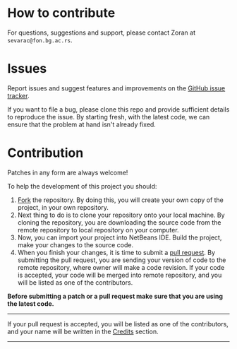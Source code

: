 
# How to contribute

For questions, suggestions and support, please contact Zoran at ```sevarac@fon.bg.ac.rs```.

# Issues

Report issues and suggest features and improvements on the [GitHub issue tracker](https://github.com/ossdcfos/easyuml/issues).

If you want to file a bug, please clone this repo and provide sufficient details to reproduce the issue. By starting fresh, with the latest code, we can ensure that the problem at hand isn't already fixed.

# Contribution

Patches in any form are always welcome!

To help the development of this project you should:

1. [Fork](https://help.github.com/articles/fork-a-repo/) the repository. By doing this, you will create your own copy of the project, in your own repository. 
2. Next thing to do is to clone your repository onto your local machine. By cloning the repository, you are downloading the source code from the remote repository to local repository on your computer.
3. Now, you can import your project into NetBeans IDE. Build the project, make your changes to the source code.
4. When you finish your changes, it is time to submit a [pull request](https://help.github.com/articles/creating-a-pull-request/). By submitting the pull request, you are sending your version of code to the remote repository, where owner will make a code revision. If your code is accepted, your code will be merged into remote repository, and you will be listed as one of the contributors.

**Before submitting a patch or a pull request make sure that you are using the latest code.**

---


If your pull request is accepted, you will be listed as one of the contributors, and your name will be written in the [Credits](credits.md) section.



---

